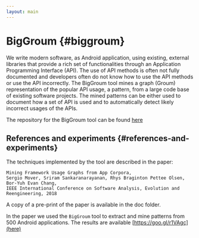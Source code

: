 ```yaml
---
layout: main
---
```

# BigGroum {#biggroum}

We write modern software, as Android application, using existing, external libraries that provide a rich set of functionalities through an Application Programming Interface (API). The use of API methods is often not fully documented and developers often do not know how to use the API methods or use the API incorrectly.
The BigGroum tool mines a graph (Groum) representation of the popular API usage, a pattern, from a large code base of existing software projects. The mined patterns can be either used to document how a set of API is used and to automatically detect likely incorrect usages of the APIs.


The repository for the BigGroum tool can be found [here](http://github.com/cuplv/biggroum/settings)


## References and experiments {#references-and-experiments}

The techniques implemented by the tool are described in the paper:
```
Mining Framework Usage Graphs from App Corpora,
Sergio Mover, Sriram Sankaranarayanan, Rhys Braginton Pettee Olsen, Bor-Yuh Evan Chang,
IEEE International Conference on Software Analysis, Evolution and Reengineering, 2018
```

A copy of a pre-print of the paper is available in the doc folder.

In the paper we used the `BigGroum` tool to extract and mine patterns from 500 Android applications. The results are available [https://goo.gl/r1VAgc](here)


